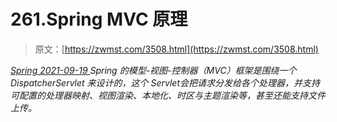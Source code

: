 <!--yml
category: 未分类
date: 0001-01-01 00:00:00
-->

# 261.Spring MVC 原理

> 原文：[https://zwmst.com/3508.html](https://zwmst.com/3508.html)

   [ *Spring* ](https://zwmst.com/spring)*[ <time datetime="2021-09-19T20:45:39+08:00"> 2021-09-19 </time> ](https://zwmst.com/3508.html)  Spring 的模型-视图-控制器（MVC）框架是围绕一个DispatcherServlet 来设计的，这个 Servlet会把请求分发给各个处理器，并支持可配置的处理器映射、视图渲染、本地化、时区与主题渲染等，甚至还能支持文件上传。*